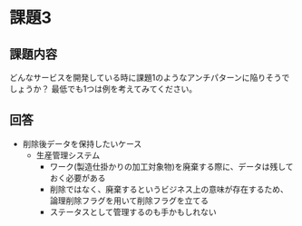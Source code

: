 # 課題3

## 課題内容

どんなサービスを開発している時に課題1のようなアンチパターンに陥りそうでしょうか？
最低でも1つは例を考えてみてください。

## 回答

- 削除後データを保持したいケース
  - 生産管理システム
    - ワーク(製造仕掛かりの加工対象物)を廃棄する際に、データは残しておく必要がある
    - 削除ではなく、廃棄するというビジネス上の意味が存在するため、論理削除フラグを用いて削除フラグを立てる
    - ステータスとして管理するのも手かもしれない
  
